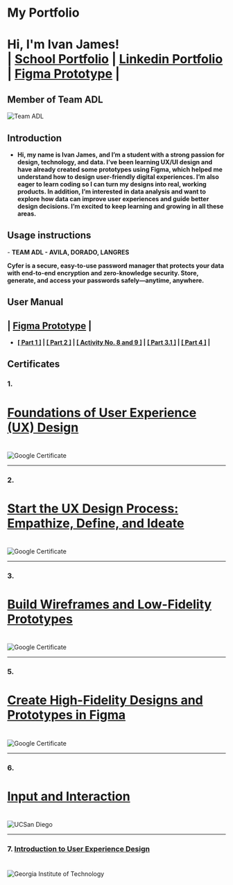 # My Portfolio
<h1>Hi, I'm Ivan James! <br/> | <a href="https://github.com/IvanJames25">School Portfolio</a> | <a href="www.linkedin.com/in/ivan-james-langres-aa93bb275">Linkedin Portfolio</a> | <a href="https://www.figma.com/design/pHAOW9XRJTtZFc4CsqkBm0/HCI?node-id=69-946&p=f&m=draw">Figma Prototype</a> | </h1>

<h2>Member of Team ADL</h2>

![Team ADL](TeamADL.png)

<h2>Introduction</h2>

- <b>Hi, my name is Ivan James, and I’m a student with a strong passion for design, technology, and data. I’ve been learning UX/UI design and have already created some prototypes using Figma, which helped me understand how to design user-friendly digital experiences. I’m also eager to learn coding so I can turn my designs into real, working products. In addition, I’m interested in data analysis and want to explore how data can improve user experiences and guide better design decisions. I’m excited to keep learning and growing in all these areas.</b>

<h2>Usage instructions</h2>
- <b>TEAM ADL - AVILA, DORADO, LANGRES


Cyfer is a secure, easy-to-use password manager that protects your data with end-to-end encryption and zero-knowledge security. Store, generate, and access your passwords safely—anytime, anywhere.</b>

<h2>User Manual</h2>
<h2> | <a href="https://www.figma.com/design/pHAOW9XRJTtZFc4CsqkBm0/HCI?node-id=69-946&p=f&m=draw">Figma Prototype</a> | </h2>

- <b><a href="https://malayancollegesmindanaoo365-my.sharepoint.com/personal/macavila_mcm_edu_ph/_layouts/15/onedrive.aspx?id=%2Fpersonal%2Fmacavila%5Fmcm%5Fedu%5Fph%2FDocuments%2F2024%2D2025%2FHCI%2FModule%202%2FTEAM%20ADL%2Epdf&parent=%2Fpersonal%2Fmacavila%5Fmcm%5Fedu%5Fph%2FDocuments%2F2024%2D2025%2FHCI%2FModule%202&ga=1">[ Part 1 ]</a> | <a href="https://malayancollegesmindanaoo365-my.sharepoint.com/personal/ijlangres_mcm_edu_ph/_layouts/15/onedrive.aspx?id=%2Fpersonal%2Fijlangres%5Fmcm%5Fedu%5Fph%2FDocuments%2FModule%203%2FDESIGN%20ALTERNATIVES%2Epng&parent=%2Fpersonal%2Fijlangres%5Fmcm%5Fedu%5Fph%2FDocuments%2FModule%203&ga=1">[ Part 2 ]</a> | <a href="https://malayancollegesmindanaoo365-my.sharepoint.com/:w:/g/personal/ejdorado_mcm_edu_ph/EQELtWsA6F1OsLbzD35A_DsBEkWKnNCkQkWNZhCe03pu4w?e=OzR5lL">[ Activity No. 8 and 9 ]</a> |  <a href="https://malayancollegesmindanaoo365-my.sharepoint.com/personal/ejdorado_mcm_edu_ph/_layouts/15/onedrive.aspx?ga=1&id=%2Fpersonal%2Fejdorado%5Fmcm%5Fedu%5Fph%2FDocuments%2FADL%5FAVILA%5FDORADO%5FLANGRES%20PART%203%2FPART%203%2E1%20SYSTEM%20PROTOTYPE%5FADL%2DCYFER%2Epdf&parent=%2Fpersonal%2Fejdorado%5Fmcm%5Fedu%5Fph%2FDocuments%2FADL%5FAVILA%5FDORADO%5FLANGRES%20PART%203">[ Part 3.1 ]</a> | <a href="https://malayancollegesmindanaoo365-my.sharepoint.com/personal/ejdorado_mcm_edu_ph/_layouts/15/onedrive.aspx?ga=1&id=%2Fpersonal%2Fejdorado%5Fmcm%5Fedu%5Fph%2FDocuments%2FADL%5FAVILA%5FDORADO%5FLANGRES%20PART%204%2FPART%204%20PROJECT%20PRESENTATION%20%2D%20ADL%2Epdf&parent=%2Fpersonal%2Fejdorado%5Fmcm%5Fedu%5Fph%2FDocuments%2FADL%5FAVILA%5FDORADO%5FLANGRES%20PART%204">[ Part 4 ]</a> | </b>


<h2>Certificates</h2>

### 1. <h1><a href="https://coursera.org/share/bdb35ef0604c4e05f7496c2a6a8a5746">Foundations of User Experience (UX) Design</a><h1/>
![Google Certificate](Coursera1.png)

---

### 2. <h1><a href="https://www.coursera.org/account/accomplishments/verify/QFE1PN90IYRJ?utm_source=link&utm_medium=certificate&utm_content=cert_image&utm_campaign=sharing_cta&utm_product=course">Start the UX Design Process: Empathize, Define, and Ideate</a><h1/>
![Google Certificate](Coursera2.png)

---

### 3. <h1><a href="https://coursera.org/share/b603f8fbaa5cec0154bb7cbaf5d1dbc0">Build Wireframes and Low-Fidelity Prototypes</a><h1/>
![Google Certificate](Coursera3.png)

---

### 5. <h1><a href="https://coursera.org/share/080dfa9eff6f4299ccb3615b1d227cd9">Create High-Fidelity Designs and Prototypes in Figma</a><h1/>
![Google Certificate](Coursera5.png)

---

### 6. <h1><a href="https://coursera.org/share/6b9b6f2d6bef8b18315d32cb16d464ce">Input and Interaction</a><h1/>
![UCSan Diego](Coursera6.png)

---

### 7. <a href="https://coursera.org/share/0114e3bfbf6701d94466de820cba3a7b">Introduction to User Experience Design</a><h1/>
![Georgia Institute of Technology](Coursera7.png)
